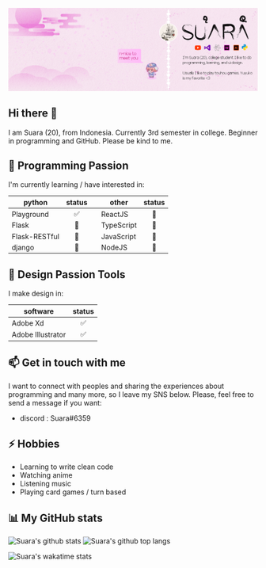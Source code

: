 ![Suara's Banner](suara-cover-2.png)

## Hi there 👋

I am Suara (20), from Indonesia. Currently 3rd semester in college. Beginner in programming and GitHub. Please be kind to me.

## 🌱 Programming Passion

I'm currently learning / have interested in:

| python        | status   |   | other      | status |
| ------------- | :------: | - | ---------- | :----: |
| Playground    |✅       |   | ReactJS     | 🔄    |
| Flask         |🔄       |   | TypeScript  | 🔄    |
| Flask-RESTful |🔄       |   | JavaScript  | 🔄    |
| django        |🔄       |   | NodeJS      | 🔄    |

## 🌱 Design Passion Tools

I make design in:

| software          | status   |
| ----------------- | :------: |
| Adobe Xd          | ✅      |
| Adobe Illustrator | ✅      |

## 📫 Get in touch with me

I want to connect with peoples and sharing the experiences about programming and many more, so I leave my SNS below. Please, feel free to send a message if you want:

- discord : Suara#6359

## ⚡ Hobbies

- Learning to write clean code
- Watching anime
- Listening music
- Playing card games / turn based

## 📊 My GitHub stats

![Suara's github stats](https://github-readme-stats.vercel.app/api?username=suarasiy&show_icons=true&theme=vue)  ![Suara's github top langs](https://github-readme-stats.vercel.app/api/top-langs/?username=suarasiy&theme=vue&layout=compact)

![Suara's wakatime stats](https://github-readme-stats.vercel.app/api/wakatime?username=suarasiy)


<!--
**suarasiy/suarasiy** is a ✨ _special_ ✨ repository because its `README.md` (this file) appears on your GitHub profile.

Here are some ideas to get you started:

- 🔭 I’m currently working on ...
- 🌱 I’m currently learning ...
- 👯 I’m looking to collaborate on ...
- 🤔 I’m looking for help with ...
- 💬 Ask me about ...
- 📫 How to reach me: ...
- 😄 Pronouns: ...
- ⚡ Fun fact: ...
-->
